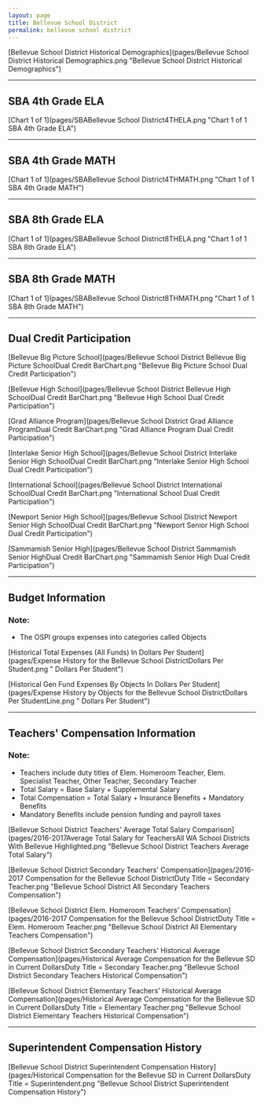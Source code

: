 ```yaml
---
layout: page
title: Bellevue School District
permalink: bellevue school district
---
```



[Bellevue School District Historical Demographics](pages/Bellevue School District Historical Demographics.png "Bellevue School District Historical Demographics")

___

## SBA 4th Grade ELA

[Chart 1 of 1](pages/SBABellevue School District4THELA.png "Chart 1 of 1 SBA 4th Grade ELA")


___

## SBA 4th Grade MATH

[Chart 1 of 1](pages/SBABellevue School District4THMATH.png "Chart 1 of 1 SBA 4th Grade MATH")


___

## SBA 8th Grade ELA

[Chart 1 of 1](pages/SBABellevue School District8THELA.png "Chart 1 of 1 SBA 8th Grade ELA")


___

## SBA 8th Grade MATH

[Chart 1 of 1](pages/SBABellevue School District8THMATH.png "Chart 1 of 1 SBA 8th Grade MATH")


___

## Dual Credit Participation

[Bellevue Big Picture School](pages/Bellevue School District Bellevue Big Picture SchoolDual Credit BarChart.png "Bellevue Big Picture School Dual Credit Participation")

[Bellevue High School](pages/Bellevue School District Bellevue High SchoolDual Credit BarChart.png "Bellevue High School Dual Credit Participation")

[Grad Alliance Program](pages/Bellevue School District Grad Alliance ProgramDual Credit BarChart.png "Grad Alliance Program Dual Credit Participation")

[Interlake Senior High School](pages/Bellevue School District Interlake Senior High SchoolDual Credit BarChart.png "Interlake Senior High School Dual Credit Participation")

[International School](pages/Bellevue School District International SchoolDual Credit BarChart.png "International School Dual Credit Participation")

[Newport Senior High School](pages/Bellevue School District Newport Senior High SchoolDual Credit BarChart.png "Newport Senior High School Dual Credit Participation")

[Sammamish Senior High](pages/Bellevue School District Sammamish Senior HighDual Credit BarChart.png "Sammamish Senior High Dual Credit Participation")


___

## Budget Information
### Note:
- The OSPI groups expenses into categories called Objects

[Historical Total Expenses (All Funds) In Dollars Per Student](pages/Expense History for the Bellevue School DistrictDollars Per Student.png " Dollars Per Student")

[Historical Gen Fund Expenses By Objects In Dollars Per Student](pages/Expense History by Objects for the Bellevue School DistrictDollars Per StudentLine.png " Dollars Per Student")


___

## Teachers' Compensation Information
### Note:
- Teachers include duty titles of Elem. Homeroom Teacher, Elem. Specialist Teacher, Other Teacher, Secondary Teacher
- Total Salary = Base Salary + Supplemental Salary
- Total Compensation = Total Salary + Insurance Benefits + Mandatory Benefits
- Mandatory Benefits include pension funding and payroll taxes

[Bellevue School District Teachers' Average Total Salary Comparison](pages/2016-2017Average Total Salary for TeachersAll WA School Districts With Bellevue Highlighted.png "Bellevue School District Teachers Average Total Salary")

[Bellevue School District Secondary Teachers' Compensation](pages/2016-2017 Compensation for the Bellevue School DistrictDuty Title = Secondary Teacher.png "Bellevue School District All Secondary Teachers Compensation")

[Bellevue School District Elem. Homeroom Teachers' Compensation](pages/2016-2017 Compensation for the Bellevue School DistrictDuty Title = Elem. Homeroom Teacher.png "Bellevue School District All Elementary Teachers Compensation")

[Bellevue School District Secondary Teachers' Historical Average Compensation](pages/Historical Average Compensation for the Bellevue SD in Current DollarsDuty Title = Secondary Teacher.png "Bellevue School District Secondary Teachers Historical Compensation")

[Bellevue School District Elementary Teachers' Historical Average Compensation](pages/Historical Average Compensation for the Bellevue SD in Current DollarsDuty Title = Elementary Teacher.png "Bellevue School District Elementary Teachers Historical Compensation")


___

## Superintendent Compensation History

[Bellevue School District Superintendent Compensation History](pages/Historical Compensation for the Bellevue SD in Current DollarsDuty Title = Superintendent.png "Bellevue School District Superintendent Compensation History")

